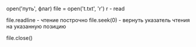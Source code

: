 open('путь', флаг)
file = open('t.txt', 'r') r - read

file.readline - чтение построчно
file.seek(0) - вернуть указатель чтения на указанную позицию

file.close()
